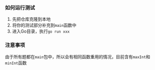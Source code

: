 ### 如何运行测试

1. 先把仓库克隆到本地
2. 将你的测试部分补充到`main`函数中
3. 进入Go目录，执行`go run xxx`

### 注意事项

由于所有题都在`main`包中，所以会有相同函数重用的情况，目前含有`maxInt`和`minInt`函数